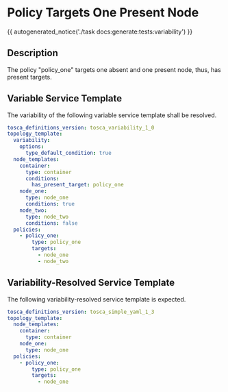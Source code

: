 # Policy Targets One Present Node

{{ autogenerated_notice('./task docs:generate:tests:variability') }}

## Description

The policy "policy_one" targets one absent and one present node, thus, has present targets.

## Variable Service Template

The variability of the following variable service template shall be resolved.

```yaml linenums="1"
tosca_definitions_version: tosca_variability_1_0
topology_template:
  variability:
    options:
      type_default_condition: true
  node_templates:
    container:
      type: container
      conditions:
        has_present_target: policy_one
    node_one:
      type: node_one
      conditions: true
    node_two:
      type: node_two
      conditions: false
  policies:
    - policy_one:
        type: policy_one
        targets:
          - node_one
          - node_two
```




## Variability-Resolved Service Template

The following variability-resolved service template is expected.

```yaml linenums="1"
tosca_definitions_version: tosca_simple_yaml_1_3
topology_template:
  node_templates:
    container:
      type: container
    node_one:
      type: node_one
  policies:
    - policy_one:
        type: policy_one
        targets:
          - node_one
```


